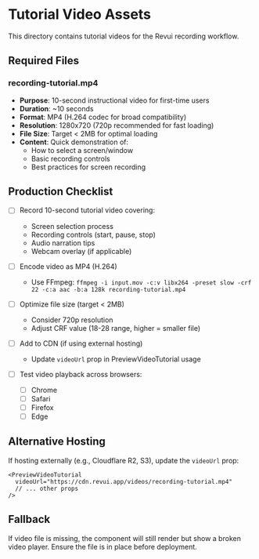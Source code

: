 # Tutorial Video Assets

This directory contains tutorial videos for the Revui recording workflow.

## Required Files

### recording-tutorial.mp4
- **Purpose**: 10-second instructional video for first-time users
- **Duration**: ~10 seconds
- **Format**: MP4 (H.264 codec for broad compatibility)
- **Resolution**: 1280x720 (720p recommended for fast loading)
- **File Size**: Target < 2MB for optimal loading
- **Content**: Quick demonstration of:
  - How to select a screen/window
  - Basic recording controls
  - Best practices for screen recording

## Production Checklist

- [ ] Record 10-second tutorial video covering:
  - Screen selection process
  - Recording controls (start, pause, stop)
  - Audio narration tips
  - Webcam overlay (if applicable)

- [ ] Encode video as MP4 (H.264)
  - Use FFmpeg: `ffmpeg -i input.mov -c:v libx264 -preset slow -crf 22 -c:a aac -b:a 128k recording-tutorial.mp4`

- [ ] Optimize file size (target < 2MB)
  - Consider 720p resolution
  - Adjust CRF value (18-28 range, higher = smaller file)

- [ ] Add to CDN (if using external hosting)
  - Update `videoUrl` prop in PreviewVideoTutorial usage

- [ ] Test video playback across browsers:
  - [ ] Chrome
  - [ ] Safari
  - [ ] Firefox
  - [ ] Edge

## Alternative Hosting

If hosting externally (e.g., Cloudflare R2, S3), update the `videoUrl` prop:

```tsx
<PreviewVideoTutorial
  videoUrl="https://cdn.revui.app/videos/recording-tutorial.mp4"
  // ... other props
/>
```

## Fallback

If video file is missing, the component will still render but show a broken video player. Ensure the file is in place before deployment.
